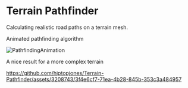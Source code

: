# Terrain Pathfinder

Calculating realistic road paths on a terrain mesh.

Animated pathfinding algorithm

![PathfindingAnimation](https://github.com/hiptopjones/Terrain-Pathfinder/assets/3208743/e650e046-c01c-44dd-843d-718415919ee8)

A nice result for a more complex terrain

https://github.com/hiptopjones/Terrain-Pathfinder/assets/3208743/3f4e6cf7-71ea-4b28-845b-353c3a484957

